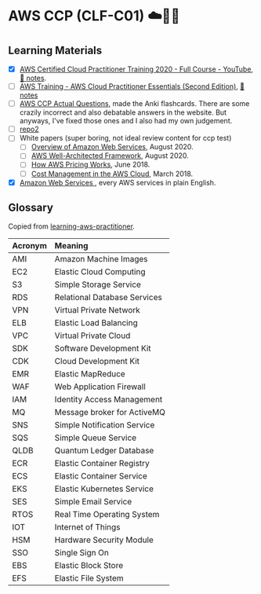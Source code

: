 # AWS CCP (CLF-C01) ☁️👷‍♂️

## Learning Materials

- [x] [AWS Certified Cloud Practitioner Training 2020 - Full Course - YouTube](https://youtu.be/3hLmDS179YE), [📓 notes](fcc-ccp-training-2020.md).
- [ ] [AWS Training - AWS Cloud Practitioner Essentials (Second Edition)](https://www.aws.training/Details/Curriculum?id=27076), [📓 notes](aws-training.md)
- [ ] [AWS CCP Actual Questions](https://www.examtopics.com/exams/amazon/aws-certified-cloud-practitioner/view/1/), made the Anki flashcards. There are some crazily incorrect and also debatable answers in the website. But anyways, I've fixed those ones and I also had my own judgement.
- [ ] [repo2](https://github.com/learnable-content/aws-ccp)
- [ ] White papers (super boring, not ideal review content for ccp test)
  - [ ] [Overview of Amazon Web Services](whitepaper/aws-overview.pdf), August 2020.
  - [ ] [AWS Well-Architected Framework](whitepaper/AWS_Well-Architected_Framework.pdf), August 2020.
  - [ ] [How AWS Pricing Works](whitepaper/aws_pricing_overview.pdf), June 2018.
  - [ ] [Cost Management in the AWS Cloud](whitepaper/aws-tco-2-cost-management.pdf), March 2018.
- [x] [Amazon Web Services
](https://adayinthelifeof.nl/2020/05/20/aws.html), every AWS services in plain English.

## Glossary

Copied from [learning-aws-practitioner](https://github.com/yurynino/learning-aws-practitioner).

| Acronym    | Meaning                        |
|:-----------|:-------------------------------|
| AMI        | Amazon Machine Images          |
| EC2        | Elastic Cloud Computing        |
| S3         | Simple Storage Service         |
| RDS        | Relational Database Services   |
| VPN        | Virtual Private Network        |
| ELB        | Elastic Load Balancing         |
| VPC        | Virtual Private Cloud          |
| SDK        | Software Development Kit       |
| CDK        | Cloud Development Kit          |
| EMR        | Elastic MapReduce              |
| WAF        | Web Application Firewall       |
| IAM        | Identity Access Management     |
| MQ         | Message broker for ActiveMQ    |
| SNS        | Simple Notification Service    |
| SQS        | Simple Queue Service           |
| QLDB       | Quantum Ledger Database        |
| ECR        | Elastic Container Registry     |
| ECS        | Elastic Container Service      |
| EKS        | Elastic Kubernetes Service     |
| SES        | Simple Email Service           |
| RTOS       | Real Time Operating System     |
| IOT        | Internet of Things             |
| HSM        | Hardware Security Module       |
| SSO        | Single Sign On                 |
| EBS        | Elastic Block Store            |
| EFS        | Elastic File System            |